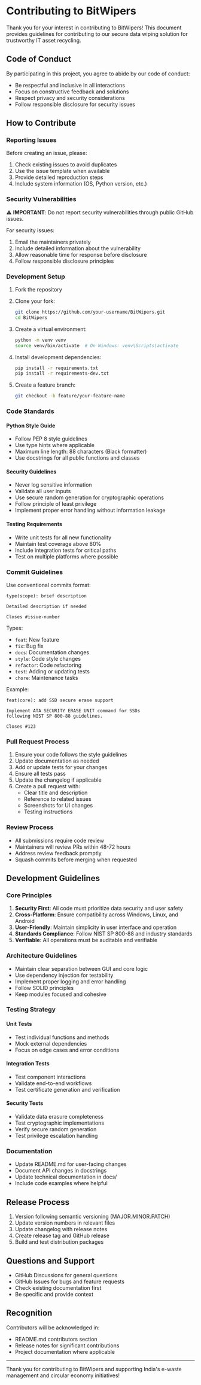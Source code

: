 # Contributing to BitWipers

Thank you for your interest in contributing to BitWipers! This document provides guidelines for contributing to our secure data wiping solution for trustworthy IT asset recycling.

## Code of Conduct

By participating in this project, you agree to abide by our code of conduct:

- Be respectful and inclusive in all interactions
- Focus on constructive feedback and solutions
- Respect privacy and security considerations
- Follow responsible disclosure for security issues

## How to Contribute

### Reporting Issues

Before creating an issue, please:
1. Check existing issues to avoid duplicates
2. Use the issue template when available
3. Provide detailed reproduction steps
4. Include system information (OS, Python version, etc.)

### Security Vulnerabilities

⚠️ **IMPORTANT**: Do not report security vulnerabilities through public GitHub issues.

For security issues:
1. Email the maintainers privately
2. Include detailed information about the vulnerability
3. Allow reasonable time for response before disclosure
4. Follow responsible disclosure principles

### Development Setup

1. Fork the repository
2. Clone your fork:
   ```bash
   git clone https://github.com/your-username/BitWipers.git
   cd BitWipers
   ```

3. Create a virtual environment:
   ```bash
   python -m venv venv
   source venv/bin/activate  # On Windows: venv\Scripts\activate
   ```

4. Install development dependencies:
   ```bash
   pip install -r requirements.txt
   pip install -r requirements-dev.txt
   ```

5. Create a feature branch:
   ```bash
   git checkout -b feature/your-feature-name
   ```

### Code Standards

#### Python Style Guide
- Follow PEP 8 style guidelines
- Use type hints where applicable
- Maximum line length: 88 characters (Black formatter)
- Use docstrings for all public functions and classes

#### Security Guidelines
- Never log sensitive information
- Validate all user inputs
- Use secure random generation for cryptographic operations
- Follow principle of least privilege
- Implement proper error handling without information leakage

#### Testing Requirements
- Write unit tests for all new functionality
- Maintain test coverage above 80%
- Include integration tests for critical paths
- Test on multiple platforms where possible

### Commit Guidelines

Use conventional commits format:
```
type(scope): brief description

Detailed description if needed

Closes #issue-number
```

Types:
- `feat`: New feature
- `fix`: Bug fix
- `docs`: Documentation changes
- `style`: Code style changes
- `refactor`: Code refactoring
- `test`: Adding or updating tests
- `chore`: Maintenance tasks

Example:
```
feat(core): add SSD secure erase support

Implement ATA SECURITY ERASE UNIT command for SSDs
following NIST SP 800-88 guidelines.

Closes #123
```

### Pull Request Process

1. Ensure your code follows the style guidelines
2. Update documentation as needed
3. Add or update tests for your changes
4. Ensure all tests pass
5. Update the changelog if applicable
6. Create a pull request with:
   - Clear title and description
   - Reference to related issues
   - Screenshots for UI changes
   - Testing instructions

### Review Process

- All submissions require code review
- Maintainers will review PRs within 48-72 hours
- Address review feedback promptly
- Squash commits before merging when requested

## Development Guidelines

### Core Principles

1. **Security First**: All code must prioritize data security and user safety
2. **Cross-Platform**: Ensure compatibility across Windows, Linux, and Android
3. **User-Friendly**: Maintain simplicity in user interface and operation
4. **Standards Compliance**: Follow NIST SP 800-88 and industry standards
5. **Verifiable**: All operations must be auditable and verifiable

### Architecture Guidelines

- Maintain clear separation between GUI and core logic
- Use dependency injection for testability
- Implement proper logging and error handling
- Follow SOLID principles
- Keep modules focused and cohesive

### Testing Strategy

#### Unit Tests
- Test individual functions and methods
- Mock external dependencies
- Focus on edge cases and error conditions

#### Integration Tests
- Test component interactions
- Validate end-to-end workflows
- Test certificate generation and verification

#### Security Tests
- Validate data erasure completeness
- Test cryptographic implementations
- Verify secure random generation
- Test privilege escalation handling

### Documentation

- Update README.md for user-facing changes
- Document API changes in docstrings
- Update technical documentation in docs/
- Include code examples where helpful

## Release Process

1. Version following semantic versioning (MAJOR.MINOR.PATCH)
2. Update version numbers in relevant files
3. Update changelog with release notes
4. Create release tag and GitHub release
5. Build and test distribution packages

## Questions and Support

- GitHub Discussions for general questions
- GitHub Issues for bugs and feature requests
- Check existing documentation first
- Be specific and provide context

## Recognition

Contributors will be acknowledged in:
- README.md contributors section
- Release notes for significant contributions
- Project documentation where applicable

---

Thank you for contributing to BitWipers and supporting India's e-waste management and circular economy initiatives!
